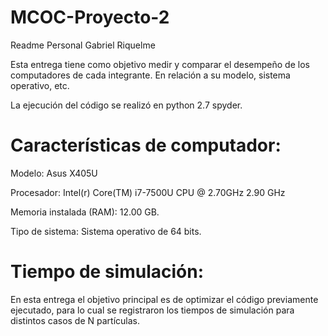 # MCOC-Proyecto-2
Readme Personal
Gabriel Riquelme

Esta entrega tiene como objetivo medir y comparar el desempeño de los computadores de cada integrante. En relación a su modelo, sistema operativo, etc. 

La ejecución del código se realizó en python 2.7 spyder.

Características de computador:
==========
Modelo: Asus X405U

Procesador: Intel(r) Core(TM) i7-7500U CPU @ 2.70GHz 2.90 GHz

Memoria instalada (RAM): 12.00 GB.

Tipo de sistema: Sistema operativo de 64 bits.

Tiempo de simulación:
==========
En esta entrega el objetivo principal es de optimizar el código previamente ejecutado, para lo cual se registraron los tiempos de simulación para distintos casos de N partículas.

